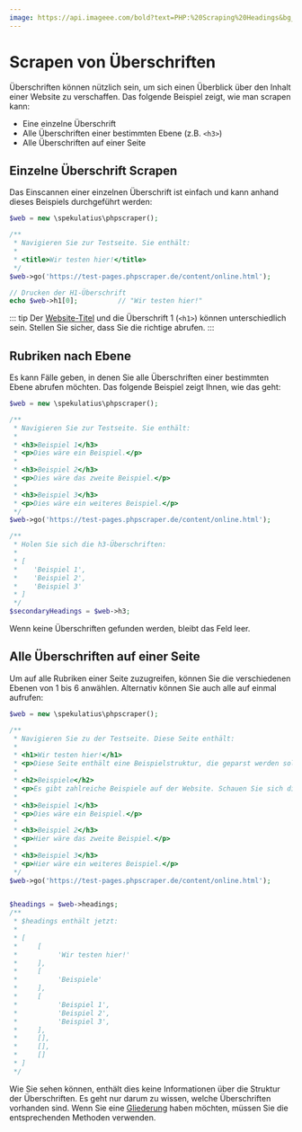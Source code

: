 ```yaml
---
image: https://api.imageee.com/bold?text=PHP:%20Scraping%20Headings&bg_image=https://images.unsplash.com/photo-1542762933-ab3502717ce7
---
```


# Scrapen von Überschriften

Überschriften können nützlich sein, um sich einen Überblick über den Inhalt einer Website zu verschaffen. Das folgende Beispiel zeigt, wie man scrapen kann:

 - Eine einzelne Überschrift
 - Alle Überschriften einer bestimmten Ebene (z.B. `<h3>`)
 - Alle Überschriften auf einer Seite


## Einzelne Überschrift Scrapen

Das Einscannen einer einzelnen Überschrift ist einfach und kann anhand dieses Beispiels durchgeführt werden:

```PHP
$web = new \spekulatius\phpscraper();

/**
 * Navigieren Sie zur Testseite. Sie enthält:
 *
 * <title>Wir testen hier!</title>
 */
$web->go('https://test-pages.phpscraper.de/content/online.html');

// Drucken der H1-Überschrift
echo $web->h1[0];          // "Wir testen hier!"
```

::: tip
Der [Website-Titel](/de/examples/scrape-website-title) und die Überschrift 1 (`<h1>`) können unterschiedlich sein. Stellen Sie sicher, dass Sie die richtige abrufen.
:::


## Rubriken nach Ebene

Es kann Fälle geben, in denen Sie alle Überschriften einer bestimmten Ebene abrufen möchten. Das folgende Beispiel zeigt Ihnen, wie das geht:

```php
$web = new \spekulatius\phpscraper();

/**
 * Navigieren Sie zur Testseite. Sie enthält:
 *
 * <h3>Beispiel 1</h3>
 * <p>Dies wäre ein Beispiel.</p>
 *
 * <h3>Beispiel 2</h3>
 * <p>Dies wäre das zweite Beispiel.</p>
 *
 * <h3>Beispiel 3</h3>
 * <p>Dies wäre ein weiteres Beispiel.</p>
 */
$web->go('https://test-pages.phpscraper.de/content/online.html');

/**
 * Holen Sie sich die h3-Überschriften:
 *
 * [
 *    'Beispiel 1',
 *    'Beispiel 2',
 *    'Beispiel 3'
 * ]
 */
$secondaryHeadings = $web->h3;
```

Wenn keine Überschriften gefunden werden, bleibt das Feld leer.


## Alle Überschriften auf einer Seite

Um auf alle Rubriken einer Seite zuzugreifen, können Sie die verschiedenen Ebenen von 1 bis 6 anwählen. Alternativ können Sie auch alle auf einmal aufrufen:


```php
$web = new \spekulatius\phpscraper();

/**
 * Navigieren Sie zu der Testseite. Diese Seite enthält:
 *
 * <h1>Wir testen hier!</h1>
 * <p>Diese Seite enthält eine Beispielstruktur, die geparst werden soll. Sie enthält eine Reihe von Überschriften und verschachtelten Absätzen als Beispiel für das Scrapen.</p>
 *
 * <h2>Beispiele</h2>
 * <p>Es gibt zahlreiche Beispiele auf der Website. Schauen Sie sich diese an, um mehr darüber zu erfahren, wie Scraping funktioniert.</p>
 *
 * <h3>Beispiel 1</h3>
 * <p>Dies wäre ein Beispiel.</p>
 *
 * <h3>Beispiel 2</h3>
 * <p>Hier wäre das zweite Beispiel.</p>
 *
 * <h3>Beispiel 3</h3>
 * <p>Hier wäre ein weiteres Beispiel.</p>
 */
$web->go('https://test-pages.phpscraper.de/content/online.html');


$headings = $web->headings;
/**
 * $headings enthält jetzt:
 *
 * [
 *     [
 *          'Wir testen hier!'
 *     ],
 *     [
 *          'Beispiele'
 *     ],
 *     [
 *          'Beispiel 1',
 *          'Beispiel 2',
 *          'Beispiel 3',
 *     ],
 *     [],
 *     [],
 *     []
 * ]
 */
```

Wie Sie sehen können, enthält dies keine Informationen über die Struktur der Überschriften. Es geht nur darum zu wissen, welche Überschriften vorhanden sind. Wenn Sie eine [Gliederung](/de/examples/outline) haben möchten, müssen Sie die entsprechenden Methoden verwenden.
